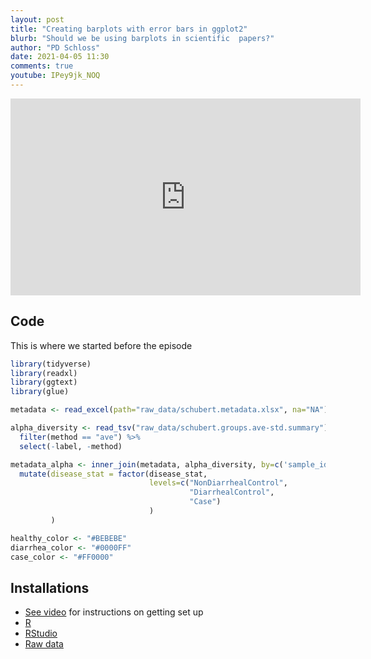 ```yaml
---
layout: post
title: "Creating barplots with error bars in ggplot2"
blurb: "Should we be using barplots in scientific  papers?"
author: "PD Schloss"
date: 2021-04-05 11:30
comments: true
youtube: IPey9jk_NOQ
---
```


<iframe style="margin: 0 auto;display:block;" width="560" height="315" src="https://www.youtube.com/embed/{{ page.youtube }}" frameborder="0" allow="accelerometer; autoplay; encrypted-media; gyroscope; picture-in-picture" allowfullscreen></iframe>


## Code

This is where we started before the episode

```R
library(tidyverse)
library(readxl)
library(ggtext)
library(glue)

metadata <- read_excel(path="raw_data/schubert.metadata.xlsx", na="NA")

alpha_diversity <- read_tsv("raw_data/schubert.groups.ave-std.summary") %>%
  filter(method == "ave") %>%
  select(-label, -method)

metadata_alpha <- inner_join(metadata, alpha_diversity, by=c('sample_id'='group')) %>%
  mutate(disease_stat = factor(disease_stat,
                               levels=c("NonDiarrhealControl",
                                        "DiarrhealControl",
                                        "Case")
                               )
         )

healthy_color <- "#BEBEBE"
diarrhea_color <- "#0000FF"
case_color <- "#FF0000"
```

## Installations

* [See video](https://www.youtube.com/watch?v=D6CunpqF04E) for instructions on getting set up
* [R](https://r-project.org)
* [RStudio](https://rstudio.com)
* [Raw data](https://github.com/riffomonas/raw_data/releases/latest)
